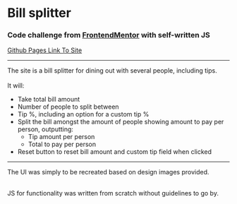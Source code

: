 # Bill splitter

### Code challenge from [FrontendMentor](https://www.frontendmentor.io/) with self-written JS
[Github Pages Link To Site](https://adventuring-cosmonaut.github.io/bill_splitter/)

---

The site is a bill splitter for dining out with several people, including tips. <br> <br> It will:

- Take total bill amount
- Number of people to split between
- Tip %, including an option for a custom tip %
- Split the bill amongst the amount of people showing amount to pay per person, outputting:
  - Tip amount per person
  - Total to pay per person
- Reset button to reset bill amount and custom tip field when clicked

---

The UI was simply to be recreated based on design images provided. <br> <br>

JS for functionality was written from scratch without guidelines to go by.
